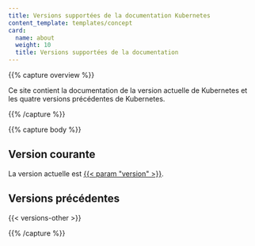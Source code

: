 ```yaml
---
title: Versions supportées de la documentation Kubernetes
content_template: templates/concept
card:
  name: about
  weight: 10
  title: Versions supportées de la documentation
---
```


{{% capture overview %}}

Ce site contient la documentation de la version actuelle de Kubernetes et les quatre versions précédentes de Kubernetes.

{{% /capture %}}

{{% capture body %}}

## Version courante

La version actuelle est [{{< param "version" >}}](/).

## Versions précédentes

{{< versions-other >}}

{{% /capture %}}
